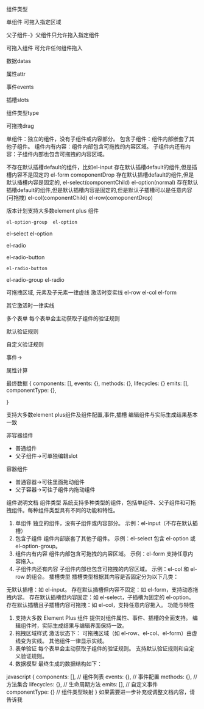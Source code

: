 组件类型

单组件 可拖入指定区域

父子组件-》父组件只允许拖入指定组件

可拖入组件   可允许任何组件拖入

数据datas

属性attr

事件events

插槽slots

组件类型type

可拖拽drag

单组件：独立的组件，没有子组件或内容部分。
包含子组件：组件内部嵌套了其他子组件。
组件内有内容：组件内部包含可拖拽的内容区域。
子组件内还有内容：子组件内部也包含可拖拽的内容区域。

不存在默认插槽default的组件，比如el-input
存在默认插槽default的组件,但是插槽内容不是固定的 el-form  comoponentDrop
存在默认插槽default的组件,但是默认插槽内容是固定的,  el-select(componentChild) el-option(normal)
存在默认插槽default的组件,但是默认插槽内容是固定的,但是默认子插槽可以是任意内容(可拖拽)  el-col(componentChild) el-row(comoponentDrop)

版本计划支持大多数element plus 组件

    el-option-group  el-option
el-select
          el-option

el-radio

el-radio-button

    el-radio-button
el-radio-group
               el-radio

可拖拽区域, 元素及子元素一律虚线 激活时变实线 el-row el-col el-form

其它激活时一律实线


多个表单 
每个表单会主动获取子组件的验证规则


默认验证规则



自定义验证规则

事件->

属性计算

最终数据
{ components: [],
  events: {},
  methods: {},
  lifecycles: {}
  emits: [],
  componentType: {},

}


支持大多数element plus组件及组件配置,事件,插槽
编辑组件与实际生成结果基本一致

非容器组件
 - 普通组件
 - 父子组件->可单独编辑slot

容器组件
 - 普通容器->可往里面拖动组件
 - 父子容器->可往子组件内拖动组件


组件说明文档
组件类型
系统支持多种类型的组件，包括单组件、父子组件和可拖拽组件。每种组件类型具有不同的功能和特性。

1. 单组件
独立的组件，没有子组件或内容部分。
示例：el-input（不存在默认插槽）
2. 包含子组件
组件内部嵌套了其他子组件。
示例：el-select 包含 el-option 或 el-option-group。
3. 组件内有内容
组件内部包含可拖拽的内容区域。
示例：el-form 支持任意内容拖入。
4. 子组件内还有内容
子组件内部也包含可拖拽的内容区域。
示例：el-col 和 el-row 的组合。
插槽类型
插槽类型根据其内容是否固定分为以下几类：

无默认插槽：如 el-input。
存在默认插槽但内容不固定：如 el-form，支持动态拖拽内容。
存在默认插槽但内容固定：如 el-select，子插槽为固定的 el-option。
存在默认插槽且子插槽内容可拖拽：如 el-col，支持任意内容拖入。
功能与特性
1. 支持大多数 Element Plus 组件
提供对组件属性、事件、插槽的全面支持。
编辑组件时，实际生成结果与编辑界面保持一致。
2. 拖拽区域样式
激活状态下：
可拖拽区域（如 el-row、el-col、el-form）由虚线变为实线。
其他组件一律显示实线。
3. 表单验证
每个表单会主动获取子组件的验证规则。
支持默认验证规则和自定义验证规则。
4. 数据模型
最终生成的数据结构如下：

javascript
{
  components: [],   // 组件列表
  events: {},       // 事件配置
  methods: {},      // 方法集合
  lifecycles: {},   // 生命周期方法
  emits: [],        // 自定义事件
  componentType: {} // 组件类型映射
}
如果需要进一步补充或调整文档内容，请告诉我